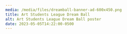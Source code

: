 ```yaml
---
media: /media/files/dreamball-banner-ad-600x450.png
title: Art Students League Dream Ball
alt: Art Students League Dream Ball poster
date: 2023-05-05T14:22:00-0500
---
```

